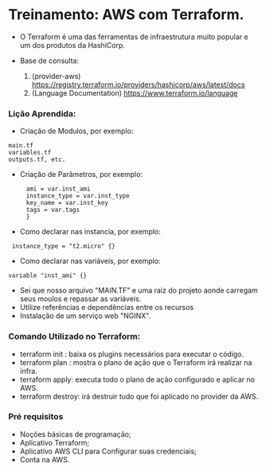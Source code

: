 # Treinamento: AWS com Terraform.

- O Terraform é uma das ferramentas de infraestrutura muito popular e um dos produtos da HashiCorp.

- Base de consulta:
  1. (provider-aws) https://registry.terraform.io/providers/hashicorp/aws/latest/docs
  2. (Language Documentation) https://www.terraform.io/language

### Lição Aprendida:

- Criação de Modulos, por exemplo:
````
main.tf
variables.tf
outputs.tf, etc.
````
- Criação de Parâmetros, por exemplo:
```` resource "aws_instance" "Teste" {
     ami = var.inst_ami
     instance_type = var.inst_type
     key_name = var.inst_key
     tags = var.tags
     }
````
- Como declarar nas instancia, por exemplo:
````
 instance_type = "t2.micro" {}
````
- Como declarar nas variáveis, por exemplo:
````
variable "inst_ami" {}
````
- Sei que nosso arquivo "MAIN.TF" e uma raiz do projeto aonde carregam seus moulos e repassar as variáveis.
- Utilize referências e dependências entre os recursos
- Instalação de um serviço web "NGINX".

### Comando Utilizado no Terraform:

- terraform init : baixa os plugins necessários para executar o código.
- terraform plan : mostra o plano de ação que o Terraform irá realizar na infra.
- terraform apply: executa todo o plano de ação configurado e aplicar no AWS.
- terraform destroy: irá destruir tudo que foi aplicado no provider da AWS.

### Pré requisitos

- Noções básicas de programação;
- Aplicativo Terraform;
- Aplicativo AWS CLI para Configurar suas credenciais;
- Conta na AWS.
